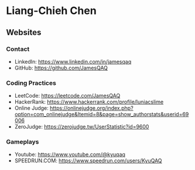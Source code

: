 # Liang-Chieh Chen

## Websites

### Contact

- LinkedIn: https://www.linkedin.com/in/jamesqaq
- GitHub: https://github.com/JamesQAQ

### Coding Practices

- LeetCode: https://leetcode.com/JamesQAQ
- HackerRank: https://www.hackerrank.com/profile/luniacslime
- Online Judge: https://onlinejudge.org/index.php?option=com_onlinejudge&Itemid=8&page=show_authorstats&userid=69006
- ZeroJudge: https://zerojudge.tw/UserStatistic?id=9600

### Gameplays

- Youtube: https://www.youtube.com/@kyuqaq
- SPEEDRUN.COM: https://www.speedrun.com/users/KyuQAQ
